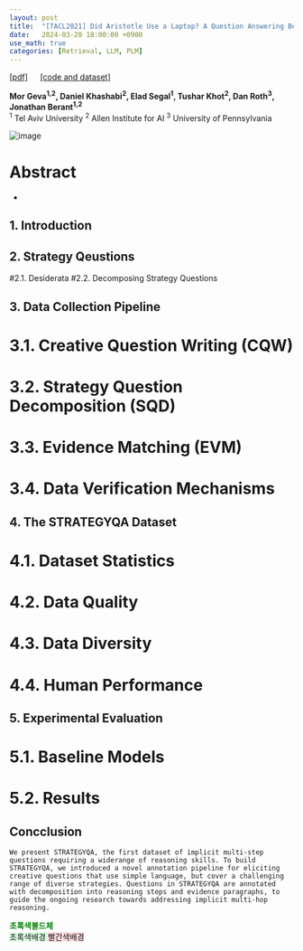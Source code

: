 ```yaml
---
layout: post
title:  "[TACL2021] Did Aristotle Use a Laptop? A Question Answering Benchmark with Implicit Reasoning Strategies"
date:   2024-03-20 18:00:00 +0900
use_math: true
categories: [Retrieval, LLM, PLM]
---
```


[[pdf]](https://aclanthology.org/2021.tacl-1.21.pdf)  &emsp;
[[code and dataset]](https://allenai.org/data/strategyqa)

**Mor Geva<sup>1,2</sup>, Daniel Khashabi<sup>2</sup>, Elad Segal<sup>1</sup>, Tushar Khot<sup>2</sup>, Dan Roth<sup>3</sup>, Jonathan Berant<sup>1,2</sup>**
<br><sup>1</sup> Tel Aviv University <sup>2</sup> Allen Institute for AI <sup>3</sup> University of Pennsylvania &emsp;

![image](https://github.com/yong1-kim/yong1-kim.github.io/assets/42200027/cb198cb6-b314-412b-9770-4585a63fb1fb)

# Abstract
- 

## 1. Introduction

## 2. Strategy Qeustions
#2.1. Desiderata
#2.2. Decomposing Strategy Questions

## 3. Data Collection Pipeline
# 3.1. Creative Question Writing (CQW)
# 3.2. Strategy Question Decomposition (SQD)
# 3.3. Evidence Matching (EVM)
# 3.4. Data Verification Mechanisms

## 4. The STRATEGYQA Dataset
# 4.1. Dataset Statistics
# 4.2. Data Quality
# 4.3. Data Diversity
# 4.4. Human Performance


## 5. Experimental Evaluation
# 5.1. Baseline Models
# 5.2. Results


## Concclusion
```
We present STRATEGYQA, the first dataset of implicit multi-step questions requiring a widerange of reasoning skills. To build STRATEGYQA, we introduced a novel annotation pipeline for eliciting creative questions that use simple language, but cover a challenging range of diverse strategies. Questions in STRATEGYQA are annotated with decomposition into reasoning steps and evidence paragraphs, to guide the ongoing research towards addressing implicit multi-hop reasoning.
```

<span style='color:green;font-weight:bold'> 초록색볼드체 </span>
<br>
<span style='background-color: #dcffe4'> 초록색배경 </span>
<span style='background-color: #ffdce0'> 빨간색배경 </span>
